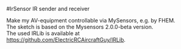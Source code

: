 #IrSensor
IR sender and receiver

Make my AV-equipment controllable via MySensors, e.g. by FHEM.  
The sketch is based on the Mysensors 2.0.0-beta version.  
The used IRLib is available at https://github.com/ElectricRCAircraftGuy/IRLib.
